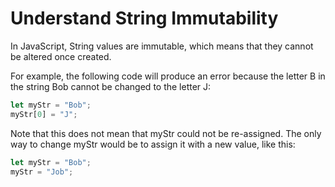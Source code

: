 # Understand String Immutability
In JavaScript, String values are immutable, which means that they cannot be altered once created.

For example, the following code will produce an error because the letter B in the string Bob cannot be changed to the letter J:
```javascript
let myStr = "Bob";
myStr[0] = "J";
```
Note that this does not mean that myStr could not be re-assigned. The only way to change myStr would be to assign it with a new value, like this:
```javascript
let myStr = "Bob";
myStr = "Job";
```
